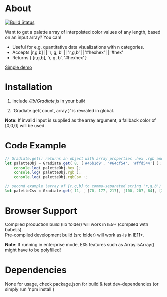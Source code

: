 # About

[![Build Status](https://travis-ci.org/rolandcoops/Gradiate.svg?branch=master)](https://travis-ci.org/rolandcoops/Gradiate)

Want to get a palette array of interpolated color values of any length, based on an input array? You can!

  - Useful for e.g. quantitative data visualizations with n categories.
  - Accepts [r,g,b] || 'r, g, b' || 'r,g,b' || '#hexhex' || '#hex'
  - Returns { [r,g,b], 'r, g, b', '#hexhex' }

[Simple demo](https://cdn.rawgit.com/rolandcoops/Gradiate/master/demo/demo.html "via rawgit.com")



# Installation

1. Include */lib/Gradiate.js* in your build

2. 'Gradiate.get( count, array )' is revealed in global.

**Note:** If invalid input is supplied as the array argument, a fallback color of [0,0,0] will be used.



# Code Example

```javascript
// Gradiate.get() returns an object with array properties .hex .rgb and .rgbCsv
let paletteObj = Gradiate.get( 8, ['#46b1d9', '#64cf54', '#ffd544'] );
	console.log( paletteObj.hex );
	console.log( paletteObj.rgb );
	console.log( paletteObj.rgbCsv );

// second example (array of [r,g,b] to comma-separated string 'r,g,b')
let paletteCsv = Gradiate.get( 11, [ [70, 177, 217], [100, 207, 84], [255, 213, 68] ] ).rgbCsv;
```



# Browser Support

Compiled production build (lib folder) will work in IE9+ (compiled with babeljs).  
Pre-compiled development build (src folder) will work as-is in IE11+.

**Note**: If running in enterprise mode, ES5 features such as Array.isArray() might have to be polyfilled!



# Dependencies

None for usage, check package.json for build & test dev-dependencies (or simply run 'npm install')
